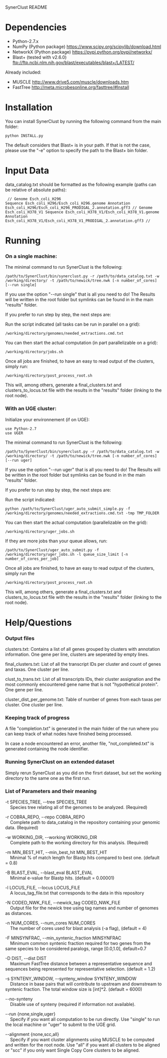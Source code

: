 SynerClust README


# Dependencies
- Python-2.7.x
- NumPy (Python package) https://www.scipy.org/scipylib/download.html
- NetworkX (Python package) https://pypi.python.org/pypi/networkx/
- Blast+ (tested with v2.6.0) ftp://ftp.ncbi.nlm.nih.gov/blast/executables/blast+/LATEST/

Already included:
- MUSCLE http://www.drive5.com/muscle/downloads.htm
- FastTree http://meta.microbesonline.org/fasttree/#Install  


# Installation
You can install SynerClust by running the following command from the main folder:
<code><pre>python INSTALL.py</code></pre>

The default considers that Blast+ is in your path. If that is not the case, please use the "-e" option to specify the path to the Blast+ bin folder.


# Input Data
data_catalog.txt should be formatted as the following example (paths can be relative of absolute paths):
<code><pre>
//
Genome	Esch_coli_H296
Sequence	Esch_coli_H296/Esch_coli_H296.genome
Annotation	Esch_coli_H296/Esch_coli_H296_PRODIGAL_2.annotation.gff3
//
Genome	Esch_coli_H378_V1
Sequence	Esch_coli_H378_V1/Esch_coli_H378_V1.genome
Annotation	Esch_coli_H378_V1/Esch_coli_H378_V1_PRODIGAL_2.annotation.gff3
//
</code></pre>

	
# Running
### On a single machine:
The minimal command to run SynerClust is the following:
<pre><code>/path/to/SynerClust/bin/synerclust.py -r /path/to/data_catalog.txt -w /working/directory/ -t /path/to/newick/tree.nwk [-n number_of_cores] [--run single]</pre></code>

If you use the option "--run single" that is all you need to do! The Results will be written in the root folder but symlinks can be found in in the main "results" folder.


If you prefer to run step by step, the next steps are:

Run the script indicated (all tasks can be run in parallel on a grid):
<pre><code>/working/directory/genomes/needed_extractions.cmd.txt</pre></code>

You can then start the actual computation (in part parallelizable on a grid):
<pre><code>/working/directory/jobs.sh</pre></code>

Once all jobs are finished, to have an easy to read output of the clusters, simply run:
<pre><code>/working/directory/post_process_root.sh</pre></code>
This will, among others, generate a final_clusters.txt and clusters_to_locus.txt file with the results in the "results" folder (linking to the root node).


### With an UGE cluster:
Initialize your environnement (if on UGE):
<pre><code>use Python-2.7
use UGER</pre></code>

The minimal command to run SynerClust is the following:
<pre><code>/path/to/SynerClust/bin/synerclust.py -r /path/to/data_catalog.txt -w /working/directory/ -t /path/to/newick/tree.nwk [-n number_of_cores] [--run uger]</pre></code>

If you use the option "--run uger" that is all you need to do! The Results will be written in the root folder but symlinks can be found in in the main "results" folder.


If you prefer to run step by step, the next steps are:

Run the script indicated:
<pre><code>python /path/to/SynerClust/uger_auto_submit_simple.py -f /working/directory/genomes/needed_extractions.cmd.txt -tmp TMP_FOLDER</pre></code>

You can then start the actual computation (parallelizable on the grid):
<pre><code>/working/directory/uger_jobs.sh</pre></code>

If they are more jobs than your queue allows, run:
<pre><code>/path/to/SynerClust/uger_auto_submit.py -f /working/directory/uger_jobs.sh -l queue_size_limit [-n number_of_cores_per_job]</pre></code>

Once all jobs are finished, to have an easy to read output of the clusters, simply run the 
<pre><code>/working/directory/post_process_root.sh</pre></code>
This will, among others, generate a final_clusters.txt and clusters_to_locus.txt file with the results in the "results" folder (linking to the root node).


# Help/Questions

### Output files
clusters.txt: Contains a list of all genes grouped by clusters with annotation information. One gene per line, clusters are seperated by empty lines.

final_clusters.txt: List of all the transcript IDs per cluster and count of genes and taxas. One cluster per line.

clust_to_trans.txt: List of all transcripts IDs, their cluster assignation and the most commonly encountered gene name that is not "hypothetical protein". One gene per line.

cluster_dist_per_genome.txt: Table of number of genes from each taxas per cluster. One cluster per line.

### Keeping track of progress

A file "completion.txt" is generated in the main folder of the run where you can keep track of what nodes have finished being processed.

In case a node encountered an error, another file, "not_completed.txt" is generated containing the node identifier.

### Running SynerClust on an extended dataset

Simply rerun SynerClust as you did on the firsrt dataset, but set the working directory to the same one as the first run.

### List of Parameters and their meaning
-t SPECIES_TREE, --tree SPECIES_TREE  
&nbsp;&nbsp;&nbsp;&nbsp;Species tree relating all of the genomes to be analyzed. (Required)

-r COBRA_REPO, --repo COBRA_REPO  
&nbsp;&nbsp;&nbsp;&nbsp;Complete path to data_catalog in the repository containing your genomic data. (Required)

-w WORKING_DIR, --working WORKING_DIR  
&nbsp;&nbsp;&nbsp;&nbsp;Complete path to the working directory for this analysis. (Required)

-m MIN_BEST_HIT, --min_best_hit MIN_BEST_HIT  
&nbsp;&nbsp;&nbsp;&nbsp;Minimal % of match length for Blastp hits compared to best one. (default = 0.8)

-B BLAST_EVAL, --blast_eval BLAST_EVAL  
&nbsp;&nbsp;&nbsp;&nbsp;Minimal e-value for Blastp hits. (default = 0.00001)

-l LOCUS_FILE, --locus LOCUS_FILE  
&nbsp;&nbsp;&nbsp;&nbsp;A locus_tag_file.txt that corresponds to the data in this repository

-N CODED_NWK_FILE, --newick_tag CODED_NWK_FILE  
&nbsp;&nbsp;&nbsp;&nbsp;Output file for the newick tree using tag names and number of genomes as distances.

-n NUM_CORES, --num_cores NUM_CORES  
&nbsp;&nbsp;&nbsp;&nbsp;The number of cores used for blast analysis (-a flag), (default = 4)

-F MINSYNFRAC, --min_syntenic_fraction MINSYNFRAC  
&nbsp;&nbsp;&nbsp;&nbsp;Minimum common syntenic fraction required for two genes from the same species to be considered paralogs, range [0.0,1.0], default=0.7

-D DIST, --dist DIST  
&nbsp;&nbsp;&nbsp;&nbsp;Maximum FastTree distance between a representative sequence and sequences being represented for representative selection. (default = 1.2)

-s SYNTENY_WINDOW, --synteny_window SYNTENY_WINDOW  
&nbsp;&nbsp;&nbsp;&nbsp;Distance in base pairs that will contribute to upstream and downstream to syntenic fraction. The total window size is [int]*2. (default = 6000)

--no-synteny  
&nbsp;&nbsp;&nbsp;&nbsp;Disable use of synteny (required if information not available).

  --run {none,single,uger}  
&nbsp;&nbsp;&nbsp;&nbsp;Specify if you want all computation to be run directly. Use "single" to run the local machine or "uger" to submit to the UGE grid.

  --alignment {none,scc,all}  
&nbsp;&nbsp;&nbsp;&nbsp;Specify if you want cluster alignments using MUSCLE to be computed and written for the root node. Use "all" if you want all clusters to be aligned or "scc" if you only want Single Copy Core clusters to be aligned.


